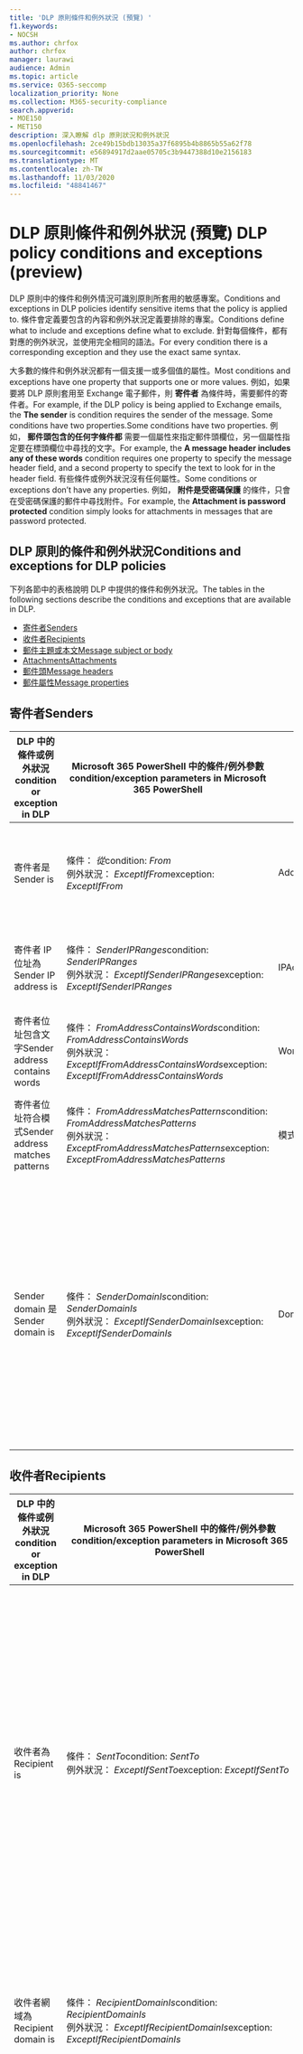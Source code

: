 ```yaml
---
title: 'DLP 原則條件和例外狀況 (預覽) '
f1.keywords:
- NOCSH
ms.author: chrfox
author: chrfox
manager: laurawi
audience: Admin
ms.topic: article
ms.service: O365-seccomp
localization_priority: None
ms.collection: M365-security-compliance
search.appverid:
- MOE150
- MET150
description: 深入瞭解 dlp 原則狀況和例外狀況
ms.openlocfilehash: 2ce49b15bdb13035a37f6895b4b8865b55a62f78
ms.sourcegitcommit: e56894917d2aae05705c3b9447388d10e2156183
ms.translationtype: MT
ms.contentlocale: zh-TW
ms.lasthandoff: 11/03/2020
ms.locfileid: "48841467"
---
```

# <a name="dlp-policy-conditions-and-exceptions-preview"></a><span data-ttu-id="9be18-103">DLP 原則條件和例外狀況 (預覽) </span><span class="sxs-lookup"><span data-stu-id="9be18-103">DLP policy conditions and exceptions (preview)</span></span>

<span data-ttu-id="9be18-104">DLP 原則中的條件和例外情況可識別原則所套用的敏感專案。</span><span class="sxs-lookup"><span data-stu-id="9be18-104">Conditions and exceptions in DLP policies identify sensitive items that the policy is applied to.</span></span> <span data-ttu-id="9be18-105">條件會定義要包含的內容和例外狀況定義要排除的專案。</span><span class="sxs-lookup"><span data-stu-id="9be18-105">Conditions define what to include and exceptions define what to exclude.</span></span> <span data-ttu-id="9be18-106">針對每個條件，都有對應的例外狀況，並使用完全相同的語法。</span><span class="sxs-lookup"><span data-stu-id="9be18-106">For every condition there is a corresponding exception and they use the exact same syntax.</span></span>

 <span data-ttu-id="9be18-107">大多數的條件和例外狀況都有一個支援一或多個值的屬性。</span><span class="sxs-lookup"><span data-stu-id="9be18-107">Most conditions and exceptions have one property that supports one or more values.</span></span> <span data-ttu-id="9be18-108">例如，如果要將 DLP 原則套用至 Exchange 電子郵件，則 **寄件者** 為條件時，需要郵件的寄件者。</span><span class="sxs-lookup"><span data-stu-id="9be18-108">For example, if the DLP policy is being applied to Exchange emails, the **The sender** is condition requires the sender of the message.</span></span> <span data-ttu-id="9be18-109">Some conditions have two properties.</span><span class="sxs-lookup"><span data-stu-id="9be18-109">Some conditions have two properties.</span></span> <span data-ttu-id="9be18-110">例如， **郵件頭包含的任何字條件都** 需要一個屬性來指定郵件頭欄位，另一個屬性指定要在標頭欄位中尋找的文字。</span><span class="sxs-lookup"><span data-stu-id="9be18-110">For example, the **A message header includes any of these words** condition requires one property to specify the message header field, and a second property to specify the text to look for in the header field.</span></span> <span data-ttu-id="9be18-111">有些條件或例外狀況沒有任何屬性。</span><span class="sxs-lookup"><span data-stu-id="9be18-111">Some conditions or exceptions don’t have any properties.</span></span> <span data-ttu-id="9be18-112">例如， **附件是受密碼保護** 的條件，只會在受密碼保護的郵件中尋找附件。</span><span class="sxs-lookup"><span data-stu-id="9be18-112">For example, the **Attachment is password protected** condition simply looks for attachments in messages that are password protected.</span></span>

## <a name="conditions-and-exceptions-for-dlp-policies"></a><span data-ttu-id="9be18-113">DLP 原則的條件和例外狀況</span><span class="sxs-lookup"><span data-stu-id="9be18-113">Conditions and exceptions for DLP policies</span></span>

<span data-ttu-id="9be18-114">下列各節中的表格說明 DLP 中提供的條件和例外狀況。</span><span class="sxs-lookup"><span data-stu-id="9be18-114">The tables in the following sections describe the conditions and exceptions that are available in DLP.</span></span>

- [<span data-ttu-id="9be18-115">寄件者</span><span class="sxs-lookup"><span data-stu-id="9be18-115">Senders</span></span>](#senders)
- [<span data-ttu-id="9be18-116">收件者</span><span class="sxs-lookup"><span data-stu-id="9be18-116">Recipients</span></span>](#recipients)
- [<span data-ttu-id="9be18-117">郵件主題或本文</span><span class="sxs-lookup"><span data-stu-id="9be18-117">Message subject or body</span></span>](#message-subject-or-body)
- [<span data-ttu-id="9be18-118">Attachments</span><span class="sxs-lookup"><span data-stu-id="9be18-118">Attachments</span></span>](#attachments)
- [<span data-ttu-id="9be18-119">郵件頭</span><span class="sxs-lookup"><span data-stu-id="9be18-119">Message headers</span></span>](#message-headers)
- [<span data-ttu-id="9be18-120">郵件屬性</span><span class="sxs-lookup"><span data-stu-id="9be18-120">Message properties</span></span>](#message-properties)

## <a name="senders"></a><span data-ttu-id="9be18-121">寄件者</span><span class="sxs-lookup"><span data-stu-id="9be18-121">Senders</span></span>


|<span data-ttu-id="9be18-122">**DLP 中的條件或例外狀況**</span><span class="sxs-lookup"><span data-stu-id="9be18-122">**condition or exception in DLP**</span></span>  |<span data-ttu-id="9be18-123">**Microsoft 365 PowerShell 中的條件/例外參數**</span><span class="sxs-lookup"><span data-stu-id="9be18-123">**condition/exception parameters in Microsoft 365 PowerShell**</span></span> |<span data-ttu-id="9be18-124">**屬性類型**</span><span class="sxs-lookup"><span data-stu-id="9be18-124">**property type**</span></span>  |<span data-ttu-id="9be18-125">**描述**</span><span class="sxs-lookup"><span data-stu-id="9be18-125">**description**</span></span>|
|---------|---------|---------|---------|
|<span data-ttu-id="9be18-126">寄件者是</span><span class="sxs-lookup"><span data-stu-id="9be18-126">Sender is</span></span> |<span data-ttu-id="9be18-127">條件： *從*</span><span class="sxs-lookup"><span data-stu-id="9be18-127">condition: *From*</span></span> <br/> <span data-ttu-id="9be18-128">例外狀況： *ExceptIfFrom*</span><span class="sxs-lookup"><span data-stu-id="9be18-128">exception: *ExceptIfFrom*</span></span>      |<span data-ttu-id="9be18-129">Addresses</span><span class="sxs-lookup"><span data-stu-id="9be18-129">Addresses</span></span> |     <span data-ttu-id="9be18-130">組織中指定的信箱、郵件使用者、郵件連絡人或 Microsoft 365 群組所傳送的郵件。</span><span class="sxs-lookup"><span data-stu-id="9be18-130">Messages that are sent by the specified mailboxes, mail users, mail contacts, or Microsoft 365 groups in the organization.</span></span>|
|<span data-ttu-id="9be18-131">寄件者 IP 位址為</span><span class="sxs-lookup"><span data-stu-id="9be18-131">Sender IP address is</span></span>     |<span data-ttu-id="9be18-132">條件： *SenderIPRanges*</span><span class="sxs-lookup"><span data-stu-id="9be18-132">condition: *SenderIPRanges*</span></span><br/> <span data-ttu-id="9be18-133">例外狀況： *ExceptIfSenderIPRanges*</span><span class="sxs-lookup"><span data-stu-id="9be18-133">exception: *ExceptIfSenderIPRanges*</span></span>         |  <span data-ttu-id="9be18-134">IPAddressRanges</span><span class="sxs-lookup"><span data-stu-id="9be18-134">IPAddressRanges</span></span>       | <span data-ttu-id="9be18-135">寄件者的 IP 位址符合指定 IP 位址的郵件，或位於指定的 IP 位址範圍內。</span><span class="sxs-lookup"><span data-stu-id="9be18-135">Messages where the sender's IP address matches the specified IP address, or falls within the specified IP address range.</span></span>       |
|<span data-ttu-id="9be18-136">寄件者位址包含文字</span><span class="sxs-lookup"><span data-stu-id="9be18-136">Sender address contains words</span></span>   | <span data-ttu-id="9be18-137">條件： *FromAddressContainsWords*</span><span class="sxs-lookup"><span data-stu-id="9be18-137">condition: *FromAddressContainsWords*</span></span> <br/> <span data-ttu-id="9be18-138">例外狀況： *ExceptIfFromAddressContainsWords*</span><span class="sxs-lookup"><span data-stu-id="9be18-138">exception: *ExceptIfFromAddressContainsWords*</span></span>        |   <span data-ttu-id="9be18-139">Words</span><span class="sxs-lookup"><span data-stu-id="9be18-139">Words</span></span>      |   <span data-ttu-id="9be18-140">寄件者電子郵件地址中包含指定文字的郵件。</span><span class="sxs-lookup"><span data-stu-id="9be18-140">Messages that contain the specified words in the sender's email address.</span></span>|
| <span data-ttu-id="9be18-141">寄件者位址符合模式</span><span class="sxs-lookup"><span data-stu-id="9be18-141">Sender address matches patterns</span></span>    | <span data-ttu-id="9be18-142">條件： *FromAddressMatchesPatterns*</span><span class="sxs-lookup"><span data-stu-id="9be18-142">condition: *FromAddressMatchesPatterns*</span></span> <br/> <span data-ttu-id="9be18-143">例外狀況： *ExceptFromAddressMatchesPatterns*</span><span class="sxs-lookup"><span data-stu-id="9be18-143">exception: *ExceptFromAddressMatchesPatterns*</span></span>       |      <span data-ttu-id="9be18-144">模式</span><span class="sxs-lookup"><span data-stu-id="9be18-144">Patterns</span></span>   |  <span data-ttu-id="9be18-145">寄件者的電子郵件地址包含符合指定正則運算式之文字模式的郵件。</span><span class="sxs-lookup"><span data-stu-id="9be18-145">Messages where the sender's email address contains text patterns that match the specified regular expressions.</span></span>  |
|<span data-ttu-id="9be18-146">Sender domain 是</span><span class="sxs-lookup"><span data-stu-id="9be18-146">Sender domain is</span></span>  |  <span data-ttu-id="9be18-147">條件： *SenderDomainIs*</span><span class="sxs-lookup"><span data-stu-id="9be18-147">condition: *SenderDomainIs*</span></span> <br/> <span data-ttu-id="9be18-148">例外狀況： *ExceptIfSenderDomainIs*</span><span class="sxs-lookup"><span data-stu-id="9be18-148">exception: *ExceptIfSenderDomainIs*</span></span>       |<span data-ttu-id="9be18-149">DomainName</span><span class="sxs-lookup"><span data-stu-id="9be18-149">DomainName</span></span>         |     <span data-ttu-id="9be18-150">寄件者電子郵件地址的網域符合指定值的郵件。</span><span class="sxs-lookup"><span data-stu-id="9be18-150">Messages where the domain of the sender's email address matches the specified value.</span></span> <span data-ttu-id="9be18-151">如果您需要尋找 *包含* 指定網域的寄件者網域 (例如，網域的任何子域) ，請使用 **寄件者位址符合** ( *FromAddressMatchesPatterns* ) 條件，並使用語法： ' \. domain \. com $ ' 指定網域。</span><span class="sxs-lookup"><span data-stu-id="9be18-151">If you need to find sender domains that *contain* the specified domain (for example, any subdomain of a domain), use **The sender address matches** ( *FromAddressMatchesPatterns* ) condition and specify the domain by using the syntax: '\.domain\.com$'.</span></span>    |

## <a name="recipients"></a><span data-ttu-id="9be18-152">收件者</span><span class="sxs-lookup"><span data-stu-id="9be18-152">Recipients</span></span>

|<span data-ttu-id="9be18-153">**DLP 中的條件或例外狀況**</span><span class="sxs-lookup"><span data-stu-id="9be18-153">**condition or exception in DLP**</span></span>| <span data-ttu-id="9be18-154">**Microsoft 365 PowerShell 中的條件/例外參數**</span><span class="sxs-lookup"><span data-stu-id="9be18-154">**condition/exception parameters in Microsoft 365 PowerShell**</span></span> |    <span data-ttu-id="9be18-155">**屬性類型**</span><span class="sxs-lookup"><span data-stu-id="9be18-155">**property type**</span></span> | <span data-ttu-id="9be18-156">**描述**</span><span class="sxs-lookup"><span data-stu-id="9be18-156">**description**</span></span>|
|---------|---------|---------|---------|
|<span data-ttu-id="9be18-157">收件者為</span><span class="sxs-lookup"><span data-stu-id="9be18-157">Recipient is</span></span>|  <span data-ttu-id="9be18-158">條件： *SentTo*</span><span class="sxs-lookup"><span data-stu-id="9be18-158">condition: *SentTo*</span></span> <br/> <span data-ttu-id="9be18-159">例外狀況： *ExceptIfSentTo*</span><span class="sxs-lookup"><span data-stu-id="9be18-159">exception: *ExceptIfSentTo*</span></span> | <span data-ttu-id="9be18-160">Addresses</span><span class="sxs-lookup"><span data-stu-id="9be18-160">Addresses</span></span> | <span data-ttu-id="9be18-161">其中一位收件者是組織中指定的信箱、郵件使用者或郵件連絡人的郵件。</span><span class="sxs-lookup"><span data-stu-id="9be18-161">Messages where one of the recipients is the specified mailbox, mail user, or mail contact in the organization.</span></span> <span data-ttu-id="9be18-162">收件者可以位於郵件 **的 [收** 件者 **]、[** 副本] 或 [ **密件副本** ] 欄位。</span><span class="sxs-lookup"><span data-stu-id="9be18-162">The recipients can be in the **To** , **Cc** , or **Bcc** fields of the message.</span></span>|
|<span data-ttu-id="9be18-163">收件者網域為</span><span class="sxs-lookup"><span data-stu-id="9be18-163">Recipient domain is</span></span>|   <span data-ttu-id="9be18-164">條件： *RecipientDomainIs*</span><span class="sxs-lookup"><span data-stu-id="9be18-164">condition: *RecipientDomainIs*</span></span> <br/> <span data-ttu-id="9be18-165">例外狀況： *ExceptIfRecipientDomainIs*</span><span class="sxs-lookup"><span data-stu-id="9be18-165">exception: *ExceptIfRecipientDomainIs*</span></span> |   <span data-ttu-id="9be18-166">DomainName</span><span class="sxs-lookup"><span data-stu-id="9be18-166">DomainName</span></span> |    <span data-ttu-id="9be18-167">寄件者電子郵件地址的網域符合指定值的郵件。</span><span class="sxs-lookup"><span data-stu-id="9be18-167">Messages where the domain of the sender's email address matches the specified value.</span></span>|
|<span data-ttu-id="9be18-168">收件者位址包含文字</span><span class="sxs-lookup"><span data-stu-id="9be18-168">Recipient address contains words</span></span>|  <span data-ttu-id="9be18-169">條件： *RecipientAddressContainsWords*</span><span class="sxs-lookup"><span data-stu-id="9be18-169">condition: *RecipientAddressContainsWords*</span></span> <br/> <span data-ttu-id="9be18-170">例外狀況： *ExceptIfRecipientAddressContainsWords*</span><span class="sxs-lookup"><span data-stu-id="9be18-170">exception: *ExceptIfRecipientAddressContainsWords*</span></span>|    <span data-ttu-id="9be18-171">Words</span><span class="sxs-lookup"><span data-stu-id="9be18-171">Words</span></span>|  <span data-ttu-id="9be18-172">在收件者的電子郵件地址中包含指定文字的郵件。</span><span class="sxs-lookup"><span data-stu-id="9be18-172">Messages that contain the specified words in the recipient's email address.</span></span> <br/><span data-ttu-id="9be18-p105">**注意事項** ：這種情況並未考慮傳送至收件者 Proxy 位址的郵件。而只比對傳送至收件者主要電子郵件地址的郵件。</span><span class="sxs-lookup"><span data-stu-id="9be18-p105">**Note** : This condition doesn't consider messages that are sent to recipient proxy addresses. It only matches messages that are sent to the recipient's primary email address.</span></span>|
|<span data-ttu-id="9be18-175">收件者位址符合模式</span><span class="sxs-lookup"><span data-stu-id="9be18-175">Recipient address matches patterns</span></span>| <span data-ttu-id="9be18-176">條件： *RecipientAddressMatchesPatterns*</span><span class="sxs-lookup"><span data-stu-id="9be18-176">condition: *RecipientAddressMatchesPatterns*</span></span> <br/> <span data-ttu-id="9be18-177">例外狀況： *ExceptIfRecipientAddressMatchesPatterns*</span><span class="sxs-lookup"><span data-stu-id="9be18-177">exception: *ExceptIfRecipientAddressMatchesPatterns*</span></span>|   <span data-ttu-id="9be18-178">模式</span><span class="sxs-lookup"><span data-stu-id="9be18-178">Patterns</span></span>    |<span data-ttu-id="9be18-179">收件者的電子郵件地址包含符合指定正則運算式之文字模式的郵件。</span><span class="sxs-lookup"><span data-stu-id="9be18-179">Messages where a recipient's email address contains text patterns that match the specified regular expressions.</span></span> <br/> <span data-ttu-id="9be18-p106">**注意事項** ：這種情況並未考慮傳送至收件者 Proxy 位址的郵件。而只比對傳送至收件者主要電子郵件地址的郵件。</span><span class="sxs-lookup"><span data-stu-id="9be18-p106">**Note** : This condition doesn't consider messages that are sent to recipient proxy addresses. It only matches messages that are sent to the recipient's primary email address.</span></span>|
|<span data-ttu-id="9be18-182">傳送給隸屬的</span><span class="sxs-lookup"><span data-stu-id="9be18-182">Sent to member of</span></span>| <span data-ttu-id="9be18-183">條件： *SentToMemberOf*</span><span class="sxs-lookup"><span data-stu-id="9be18-183">condition: *SentToMemberOf*</span></span> <br/> <span data-ttu-id="9be18-184">例外狀況： *ExceptIfSentToMemberOf*</span><span class="sxs-lookup"><span data-stu-id="9be18-184">exception: *ExceptIfSentToMemberOf*</span></span>|  <span data-ttu-id="9be18-185">Addresses</span><span class="sxs-lookup"><span data-stu-id="9be18-185">Addresses</span></span>|  <span data-ttu-id="9be18-186">郵件包含的收件者屬於指定通訊群組、擁有郵件功能的安全性群組或 Microsoft 365 群組的成員。</span><span class="sxs-lookup"><span data-stu-id="9be18-186">Messages that contain recipients who are members of the specified distribution group, mail-enabled security group, or Microsoft 365 group.</span></span> <span data-ttu-id="9be18-187">群組可以位於郵件的 [ **收件者** ] **、[** 副本] 或 [ **密件副本** ] 欄位中。</span><span class="sxs-lookup"><span data-stu-id="9be18-187">The group can be in the **To** , **Cc** , or **Bcc** fields of the message.</span></span>|

## <a name="message-subject-or-body"></a><span data-ttu-id="9be18-188">郵件主題或本文</span><span class="sxs-lookup"><span data-stu-id="9be18-188">Message subject or body</span></span>

|<span data-ttu-id="9be18-189">**DLP 中的條件或例外狀況**</span><span class="sxs-lookup"><span data-stu-id="9be18-189">**condition or exception in DLP**</span></span> | <span data-ttu-id="9be18-190">**Microsoft 365 PowerShell 中的條件/例外參數**</span><span class="sxs-lookup"><span data-stu-id="9be18-190">**condition/exception parameters in Microsoft 365 PowerShell**</span></span> |<span data-ttu-id="9be18-191">**屬性類型**</span><span class="sxs-lookup"><span data-stu-id="9be18-191">**property type**</span></span>| <span data-ttu-id="9be18-192">**描述**</span><span class="sxs-lookup"><span data-stu-id="9be18-192">**description**</span></span>|
|---------|---------|---------|---------|
|<span data-ttu-id="9be18-193">主旨包含字詞或片語</span><span class="sxs-lookup"><span data-stu-id="9be18-193">Subject contains words or phrases</span></span>| <span data-ttu-id="9be18-194">條件： *SubjectContainsWords*</span><span class="sxs-lookup"><span data-stu-id="9be18-194">condition: *SubjectContainsWords*</span></span> <br/> <span data-ttu-id="9be18-195">例外狀況： *ExceptIf SubjectContainsWords*</span><span class="sxs-lookup"><span data-stu-id="9be18-195">exception: *ExceptIf SubjectContainsWords*</span></span>| <span data-ttu-id="9be18-196">Words</span><span class="sxs-lookup"><span data-stu-id="9be18-196">Words</span></span>   |<span data-ttu-id="9be18-197">在 [主旨] 欄位中具有指定文字的郵件。</span><span class="sxs-lookup"><span data-stu-id="9be18-197">Messages that have the specified words in the Subject field.</span></span>|
|<span data-ttu-id="9be18-198">主題符合模式</span><span class="sxs-lookup"><span data-stu-id="9be18-198">Subject matches patterns</span></span>|<span data-ttu-id="9be18-199">條件： *SubjectMatchesPatterns*</span><span class="sxs-lookup"><span data-stu-id="9be18-199">condition: *SubjectMatchesPatterns*</span></span> <br/> <span data-ttu-id="9be18-200">例外狀況： *ExceptIf SubjectMatchesPatterns*</span><span class="sxs-lookup"><span data-stu-id="9be18-200">exception: *ExceptIf SubjectMatchesPatterns*</span></span>|<span data-ttu-id="9be18-201">模式</span><span class="sxs-lookup"><span data-stu-id="9be18-201">Patterns</span></span>   |<span data-ttu-id="9be18-202">使用主旨欄位包含符合指定正則運算式之文字模式的郵件。</span><span class="sxs-lookup"><span data-stu-id="9be18-202">Messages where the Subject field contain text patterns that match the specified regular expressions.</span></span>|
|<span data-ttu-id="9be18-203">內容包含</span><span class="sxs-lookup"><span data-stu-id="9be18-203">Content contains</span></span>|  <span data-ttu-id="9be18-204">條件： *ContentContainsSensitiveInformation*</span><span class="sxs-lookup"><span data-stu-id="9be18-204">condition: *ContentContainsSensitiveInformation*</span></span> <br/> <span data-ttu-id="9be18-205">例外狀況 *ExceptIfContentContainsSensitiveInformation*</span><span class="sxs-lookup"><span data-stu-id="9be18-205">exception *ExceptIfContentContainsSensitiveInformation*</span></span>| <span data-ttu-id="9be18-206">SensitiveInformationTypes</span><span class="sxs-lookup"><span data-stu-id="9be18-206">SensitiveInformationTypes</span></span>|  <span data-ttu-id="9be18-207">包含資料遺失防護 (DLP) 原則所定義之敏感資訊的郵件或檔。</span><span class="sxs-lookup"><span data-stu-id="9be18-207">Messages or documents that contain sensitive information as defined by data loss prevention (DLP) policies.</span></span>|


## <a name="attachments"></a><span data-ttu-id="9be18-208">附件</span><span class="sxs-lookup"><span data-stu-id="9be18-208">Attachments</span></span>

|<span data-ttu-id="9be18-209">**DLP 中的條件或例外狀況**</span><span class="sxs-lookup"><span data-stu-id="9be18-209">**condition or exception in DLP**</span></span>| <span data-ttu-id="9be18-210">**Microsoft 365 PowerShell 中的條件/例外參數**</span><span class="sxs-lookup"><span data-stu-id="9be18-210">**condition/exception parameters in Microsoft 365 PowerShell**</span></span>| <span data-ttu-id="9be18-211">**屬性類型**</span><span class="sxs-lookup"><span data-stu-id="9be18-211">**property type**</span></span>   |<span data-ttu-id="9be18-212">**描述**</span><span class="sxs-lookup"><span data-stu-id="9be18-212">**description**</span></span>|
|---------|---------|---------|---------|
|<span data-ttu-id="9be18-213">附件受密碼保護</span><span class="sxs-lookup"><span data-stu-id="9be18-213">Attachment is password protected</span></span>|<span data-ttu-id="9be18-214">條件： *DocumentIsPasswordProtected*</span><span class="sxs-lookup"><span data-stu-id="9be18-214">condition: *DocumentIsPasswordProtected*</span></span> <br/> <span data-ttu-id="9be18-215">例外狀況： *ExceptIfDocumentIsPasswordProtected*</span><span class="sxs-lookup"><span data-stu-id="9be18-215">exception: *ExceptIfDocumentIsPasswordProtected*</span></span>|<span data-ttu-id="9be18-216">無</span><span class="sxs-lookup"><span data-stu-id="9be18-216">none</span></span>| <span data-ttu-id="9be18-217">郵件中的附件受到密碼保護 (，因此無法) 進行掃描。</span><span class="sxs-lookup"><span data-stu-id="9be18-217">Messages where an attachment is password protected (and therefore can't be scanned).</span></span> <span data-ttu-id="9be18-218">密碼偵測功能僅適用於 Office 文件和 .zip 檔。</span><span class="sxs-lookup"><span data-stu-id="9be18-218">Password detection only works for Office documents and .zip files.</span></span>|
|<span data-ttu-id="9be18-219">附件的副檔名是</span><span class="sxs-lookup"><span data-stu-id="9be18-219">Attachment’s file extension is</span></span>|<span data-ttu-id="9be18-220">條件： *ContentExtensionMatchesWords*</span><span class="sxs-lookup"><span data-stu-id="9be18-220">condition: *ContentExtensionMatchesWords*</span></span> <br/> <span data-ttu-id="9be18-221">例外狀況： *ExceptIfContentExtensionMatchesWords*</span><span class="sxs-lookup"><span data-stu-id="9be18-221">exception: *ExceptIfContentExtensionMatchesWords*</span></span>|  <span data-ttu-id="9be18-222">Words</span><span class="sxs-lookup"><span data-stu-id="9be18-222">Words</span></span>   |<span data-ttu-id="9be18-223">附件的副檔名符合任何指定文字的郵件。</span><span class="sxs-lookup"><span data-stu-id="9be18-223">Messages where an attachment's file extension matches any of the specified words.</span></span>|
|<span data-ttu-id="9be18-224">無法掃描任何電子郵件附件的內容</span><span class="sxs-lookup"><span data-stu-id="9be18-224">Any email attachment’s content could not be scanned</span></span>|<span data-ttu-id="9be18-225">條件： *DocumentIsUnsupported*</span><span class="sxs-lookup"><span data-stu-id="9be18-225">condition: *DocumentIsUnsupported*</span></span> <br/><span data-ttu-id="9be18-226">例外狀況： *ExceptIf DocumentIsUnsupported*</span><span class="sxs-lookup"><span data-stu-id="9be18-226">exception: *ExceptIf DocumentIsUnsupported*</span></span>|   <span data-ttu-id="9be18-227">不適用</span><span class="sxs-lookup"><span data-stu-id="9be18-227">n/a</span></span>|    <span data-ttu-id="9be18-228">Exchange Online 未原本識別附件的郵件。</span><span class="sxs-lookup"><span data-stu-id="9be18-228">Messages where an attachment isn't natively recognized by Exchange Online.</span></span>|
|<span data-ttu-id="9be18-229">任何電子郵件附件的內容未完成掃描</span><span class="sxs-lookup"><span data-stu-id="9be18-229">Any email attachment’s content didn’t complete scanning</span></span>|   <span data-ttu-id="9be18-230">條件： *ProcessingLimitExceeded*</span><span class="sxs-lookup"><span data-stu-id="9be18-230">condition: *ProcessingLimitExceeded*</span></span> <br/> <span data-ttu-id="9be18-231">例外狀況： *ExceptIfProcessingLimitExceeded*</span><span class="sxs-lookup"><span data-stu-id="9be18-231">exception: *ExceptIfProcessingLimitExceeded*</span></span>|    <span data-ttu-id="9be18-232">不適用</span><span class="sxs-lookup"><span data-stu-id="9be18-232">n/a</span></span> |<span data-ttu-id="9be18-233">規則引擎無法完成附件掃描的訊息。</span><span class="sxs-lookup"><span data-stu-id="9be18-233">Messages where the rules engine couldn't complete the scanning of the attachments.</span></span> <span data-ttu-id="9be18-234">您可以使用此條件建立共同運作的規則，以識別及處理無法完全掃描內容的郵件。</span><span class="sxs-lookup"><span data-stu-id="9be18-234">You can use this condition to create rules that work together to identify and process messages where the content couldn't be fully scanned.</span></span>|
|<span data-ttu-id="9be18-235">檔案名稱包含文字</span><span class="sxs-lookup"><span data-stu-id="9be18-235">Document name contains words</span></span>|<span data-ttu-id="9be18-236">條件： *DocumentNameMatchesWords*</span><span class="sxs-lookup"><span data-stu-id="9be18-236">condition: *DocumentNameMatchesWords*</span></span> <br/> <span data-ttu-id="9be18-237">例外狀況： *ExceptIfDocumentNameMatchesWords*</span><span class="sxs-lookup"><span data-stu-id="9be18-237">exception: *ExceptIfDocumentNameMatchesWords*</span></span> |<span data-ttu-id="9be18-238">Words</span><span class="sxs-lookup"><span data-stu-id="9be18-238">Words</span></span>  |<span data-ttu-id="9be18-239">附件的檔案名符合任何指定文字的郵件。</span><span class="sxs-lookup"><span data-stu-id="9be18-239">Messages where an attachment's file name matches any of the specified words.</span></span>|
|<span data-ttu-id="9be18-240">檔案名稱符合模式</span><span class="sxs-lookup"><span data-stu-id="9be18-240">Document name matches patterns</span></span>|<span data-ttu-id="9be18-241">條件： *DocumentNameMatchesPatterns*</span><span class="sxs-lookup"><span data-stu-id="9be18-241">condition: *DocumentNameMatchesPatterns*</span></span> <br/> <span data-ttu-id="9be18-242">例外狀況： *ExceptIfDocumentNameMatchesPatterns*</span><span class="sxs-lookup"><span data-stu-id="9be18-242">exception: *ExceptIfDocumentNameMatchesPatterns*</span></span>|    <span data-ttu-id="9be18-243">模式</span><span class="sxs-lookup"><span data-stu-id="9be18-243">Patterns</span></span>    |<span data-ttu-id="9be18-244">附件的檔案名包含符合指定正則運算式之文字模式的郵件。</span><span class="sxs-lookup"><span data-stu-id="9be18-244">Messages where an attachment's file name contains text patterns that match the specified regular expressions.</span></span>|
|<span data-ttu-id="9be18-245">文件屬性為</span><span class="sxs-lookup"><span data-stu-id="9be18-245">Document property is</span></span>|<span data-ttu-id="9be18-246">條件： *ContentPropertyContainsWords*</span><span class="sxs-lookup"><span data-stu-id="9be18-246">condition: *ContentPropertyContainsWords*</span></span> <br/> <span data-ttu-id="9be18-247">例外狀況： *ExceptIfContentPropertyContainsWords*</span><span class="sxs-lookup"><span data-stu-id="9be18-247">exception: *ExceptIfContentPropertyContainsWords*</span></span> |<span data-ttu-id="9be18-248">Words</span><span class="sxs-lookup"><span data-stu-id="9be18-248">Words</span></span>| <span data-ttu-id="9be18-249">附件的副檔名符合任何指定文字的郵件或檔。</span><span class="sxs-lookup"><span data-stu-id="9be18-249">Messages or documents where an attachment's file extension matches any of the specified words.</span></span>|
|<span data-ttu-id="9be18-250">檔案大小等於或大於</span><span class="sxs-lookup"><span data-stu-id="9be18-250">Document size equals or is greater than</span></span>| <span data-ttu-id="9be18-251">條件： *DocumentSizeOver*</span><span class="sxs-lookup"><span data-stu-id="9be18-251">condition: *DocumentSizeOver*</span></span> <br/> <span data-ttu-id="9be18-252">例外狀況： *ExceptIfDocumentSizeOver*</span><span class="sxs-lookup"><span data-stu-id="9be18-252">exception: *ExceptIfDocumentSizeOver*</span></span>|    <span data-ttu-id="9be18-253">大小</span><span class="sxs-lookup"><span data-stu-id="9be18-253">Size</span></span>    |<span data-ttu-id="9be18-254">任何附件大於或等於指定值的郵件。</span><span class="sxs-lookup"><span data-stu-id="9be18-254">Messages where any attachment is greater than or equal to the specified value.</span></span>|

## <a name="message-headers"></a><span data-ttu-id="9be18-255">郵件頭</span><span class="sxs-lookup"><span data-stu-id="9be18-255">Message Headers</span></span>

|<span data-ttu-id="9be18-256">**DLP 中的條件或例外狀況**</span><span class="sxs-lookup"><span data-stu-id="9be18-256">**condition or exception in DLP**</span></span>| <span data-ttu-id="9be18-257">**Microsoft 365 PowerShell 中的條件/例外參數**</span><span class="sxs-lookup"><span data-stu-id="9be18-257">**condition/exception parameters in Microsoft 365 PowerShell**</span></span>| <span data-ttu-id="9be18-258">**屬性類型**</span><span class="sxs-lookup"><span data-stu-id="9be18-258">**property type**</span></span>|  <span data-ttu-id="9be18-259">**描述**</span><span class="sxs-lookup"><span data-stu-id="9be18-259">**description**</span></span>|
|---------|---------|---------|---------|
|<span data-ttu-id="9be18-260">標頭包含字或片語</span><span class="sxs-lookup"><span data-stu-id="9be18-260">Header contains words or phrases</span></span>|<span data-ttu-id="9be18-261">條件： *HeaderContainsWords*</span><span class="sxs-lookup"><span data-stu-id="9be18-261">condition: *HeaderContainsWords*</span></span> <br/> <span data-ttu-id="9be18-262">例外狀況： *ExceptIfHeaderContainsWords*</span><span class="sxs-lookup"><span data-stu-id="9be18-262">exception: *ExceptIfHeaderContainsWords*</span></span>|  <span data-ttu-id="9be18-263">雜湊表</span><span class="sxs-lookup"><span data-stu-id="9be18-263">Hash Table</span></span>  |<span data-ttu-id="9be18-264">包含指定之標頭欄位及該標頭欄位的值包含指定文字的郵件。</span><span class="sxs-lookup"><span data-stu-id="9be18-264">Messages that contain the specified header field, and the value of that header field contains the specified words.</span></span>|
|<span data-ttu-id="9be18-265">標頭符合模式</span><span class="sxs-lookup"><span data-stu-id="9be18-265">Header matches patterns</span></span>|   <span data-ttu-id="9be18-266">條件： *HeaderMatchesPatterns*</span><span class="sxs-lookup"><span data-stu-id="9be18-266">condition: *HeaderMatchesPatterns*</span></span> <br/> <span data-ttu-id="9be18-267">例外狀況： *ExceptIfHeaderMatchesPatterns*</span><span class="sxs-lookup"><span data-stu-id="9be18-267">exception: *ExceptIfHeaderMatchesPatterns*</span></span>|    <span data-ttu-id="9be18-268">雜湊表</span><span class="sxs-lookup"><span data-stu-id="9be18-268">Hash Table</span></span>  |<span data-ttu-id="9be18-269">包含指定之標頭欄位的郵件，而該標頭欄位的值包含指定的正則運算式。</span><span class="sxs-lookup"><span data-stu-id="9be18-269">Messages that contain the specified header field, and the value of that header field contains the specified regular expressions.</span></span>|

## <a name="message-properties"></a><span data-ttu-id="9be18-270">郵件屬性</span><span class="sxs-lookup"><span data-stu-id="9be18-270">Message properties</span></span>

|<span data-ttu-id="9be18-271">**DLP 中的條件或例外狀況**</span><span class="sxs-lookup"><span data-stu-id="9be18-271">**condition or exception in DLP**</span></span>| <span data-ttu-id="9be18-272">**Microsoft 365 PowerShell 中的條件/例外參數**</span><span class="sxs-lookup"><span data-stu-id="9be18-272">**condition/exception parameters in Microsoft 365 PowerShell**</span></span>| <span data-ttu-id="9be18-273">**屬性類型**</span><span class="sxs-lookup"><span data-stu-id="9be18-273">**property type**</span></span>   |<span data-ttu-id="9be18-274">**描述**</span><span class="sxs-lookup"><span data-stu-id="9be18-274">**description**</span></span>|
|---------|---------|---------|---------|
|<span data-ttu-id="9be18-275">郵件大小超過</span><span class="sxs-lookup"><span data-stu-id="9be18-275">Message size over</span></span>|<span data-ttu-id="9be18-276">條件： *MessageSizeOver*</span><span class="sxs-lookup"><span data-stu-id="9be18-276">condition: *MessageSizeOver*</span></span> <br/> <span data-ttu-id="9be18-277">例外狀況： *ExceptIfMessageSizeOver*</span><span class="sxs-lookup"><span data-stu-id="9be18-277">exception: *ExceptIfMessageSizeOver*</span></span>| <span data-ttu-id="9be18-278">大小</span><span class="sxs-lookup"><span data-stu-id="9be18-278">Size</span></span>    |<span data-ttu-id="9be18-279">郵件的總大小 (郵件加上附件) 大於或等於指定的值。</span><span class="sxs-lookup"><span data-stu-id="9be18-279">Messages where the total size (message plus attachments) is greater than or equal to the specified value.</span></span> <br/><span data-ttu-id="9be18-280">**附注** ：信箱的郵件大小限制會在郵件流程規則之前評估。</span><span class="sxs-lookup"><span data-stu-id="9be18-280">**Note** : Message size limits on mailboxes are evaluated before mail flow rules.</span></span> <span data-ttu-id="9be18-281">信箱過大的郵件會遭到拒絕，但具有此條件的規則才能對郵件採取動作。</span><span class="sxs-lookup"><span data-stu-id="9be18-281">A message that's too large for a mailbox will be rejected before a rule with this condition is able to act on the message.</span></span>|

